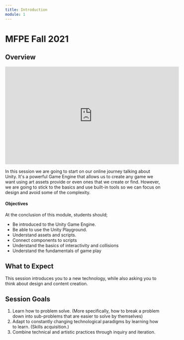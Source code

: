 ```yaml
---
title: Introduction
module: 1
---
```


# MFPE Fall 2021


## Overview


<iframe width="560" height="315" src="https://www.youtube.com/embed/oOnNMjrjKKk" title="YouTube video player" frameborder="0" allow="accelerometer; autoplay; clipboard-write; encrypted-media; gyroscope; picture-in-picture" allowfullscreen></iframe>

In this session we are going to start on our online journey talking about Unity.  It's a powerful Game Engine that allows us to create any game we want using art assets provide or even ones that we create or find. However, we are going to stick to the basics and use built-in tools so we can focus on design and avoid some of the complexity.

<!-- The final topic will touch on the power of JS and node.js for server-side development. A number of JavaScript libraries will be explored for how they can speed up the artistic process. -->

#### Objectives

At the conclusion of this module, students should;

- Be introduced to the Unity Game Engine.
- Be able to use the Unity Playground.
- Understand assets and scripts.
- Connect components to scripts
- Understand the basics of interactivity and collisions
- Understand the fundamentals of game play
<!-- - Have a basic understanding of the role node.js plays in web development. -->
<!-- - Be capable of creating a basic web-socket based web-app for multi-user interaction. -->


## What to Expect

This session introduces you to a new technology, while also asking you to think about design and content creation. 


## Session Goals

1. Learn how to problem solve. (More specifically, how to break a problem down into sub-problems that are easier to solve by themselves)
2. Adapt to constantly changing technological paradigms by learning how to learn. (Skills acquisition.)
3. Combine technical and artistic practices through inquiry and iteration.

